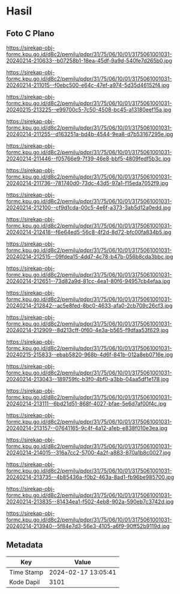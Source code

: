# Hasil

## Foto C Plano

https://sirekap-obj-formc.kpu.go.id/d8c2/pemilu/pdpr/31/75/06/10/01/3175061001031-20240214-210633--b07258b1-18ea-45df-9a9d-540fe7d265b0.jpg

https://sirekap-obj-formc.kpu.go.id/d8c2/pemilu/pdpr/31/75/06/10/01/3175061001031-20240214-211015--f0ebc500-e64c-47ef-a974-5d35d46152f4.jpg

https://sirekap-obj-formc.kpu.go.id/d8c2/pemilu/pdpr/31/75/06/10/01/3175061001031-20240215-213225--e99700c5-7c50-4508-bc45-a13180eef15a.jpg

https://sirekap-obj-formc.kpu.go.id/d8c2/pemilu/pdpr/31/75/06/10/01/3175061001031-20240214-211255--d163251a-bd4b-4544-9ea8-d7b53167295e.jpg

https://sirekap-obj-formc.kpu.go.id/d8c2/pemilu/pdpr/31/75/06/10/01/3175061001031-20240214-211446--f05766e9-7f39-46e8-bbf5-4809fedf5b3c.jpg

https://sirekap-obj-formc.kpu.go.id/d8c2/pemilu/pdpr/31/75/06/10/01/3175061001031-20240214-211736--781740d0-73dc-43d5-97a1-f15eda7052f9.jpg

https://sirekap-obj-formc.kpu.go.id/d8c2/pemilu/pdpr/31/75/06/10/01/3175061001031-20240214-212100--cf9d1cda-00c5-4e6f-a373-3ab5d12a0edd.jpg

https://sirekap-obj-formc.kpu.go.id/d8c2/pemilu/pdpr/31/75/06/10/01/3175061001031-20240214-212418--f6e64ed5-56c8-4f2d-8d72-bfc00fa834b5.jpg

https://sirekap-obj-formc.kpu.go.id/d8c2/pemilu/pdpr/31/75/06/10/01/3175061001031-20240214-212515--09fdea15-4dd7-4c78-b47b-056b8cda3bbc.jpg

https://sirekap-obj-formc.kpu.go.id/d8c2/pemilu/pdpr/31/75/06/10/01/3175061001031-20240214-212651--73d82a9d-81cc-4ea1-80f6-94957cb4efaa.jpg

https://sirekap-obj-formc.kpu.go.id/d8c2/pemilu/pdpr/31/75/06/10/01/3175061001031-20240214-212842--ac5e8fed-8bc0-4633-afa0-2cb709c26cf3.jpg

https://sirekap-obj-formc.kpu.go.id/d8c2/pemilu/pdpr/31/75/06/10/01/3175061001031-20240214-212909--8d213cff-0f60-4e3a-b565-f9dfaa53f629.jpg

https://sirekap-obj-formc.kpu.go.id/d8c2/pemilu/pdpr/31/75/06/10/01/3175061001031-20240215-215833--ebab5820-968b-4d6f-841b-012a8eb0716e.jpg

https://sirekap-obj-formc.kpu.go.id/d8c2/pemilu/pdpr/31/75/06/10/01/3175061001031-20240214-213043--189759fc-b3f0-4bf0-a3bb-04aa5df1e178.jpg

https://sirekap-obj-formc.kpu.go.id/d8c2/pemilu/pdpr/31/75/06/10/01/3175061001031-20240214-213111--6bd21d51-868f-4027-bfae-5e6d7af00f4c.jpg

https://sirekap-obj-formc.kpu.go.id/d8c2/pemilu/pdpr/31/75/06/10/01/3175061001031-20240214-213157--07641165-9c4f-4a12-a1eb-e838f010e3ea.jpg

https://sirekap-obj-formc.kpu.go.id/d8c2/pemilu/pdpr/31/75/06/10/01/3175061001031-20240214-214015--316a7cc2-5700-4a2f-a883-870a1b8c0027.jpg

https://sirekap-obj-formc.kpu.go.id/d8c2/pemilu/pdpr/31/75/06/10/01/3175061001031-20240214-213735--4b85436a-f0b2-463a-8ad1-fb96be985700.jpg

https://sirekap-obj-formc.kpu.go.id/d8c2/pemilu/pdpr/31/75/06/10/01/3175061001031-20240214-213835--81434ea1-f502-4eb8-902a-590eb7c3742d.jpg

https://sirekap-obj-formc.kpu.go.id/d8c2/pemilu/pdpr/31/75/06/10/01/3175061001031-20240214-213940--5f84e7d3-56e3-4105-a6f9-90ff52b9119d.jpg


## Metadata

| Key        | Value               |
| ---------- | ------------------- |
| Time Stamp | 2024-02-17 13:05:41 |
| Kode Dapil | 3101                |



